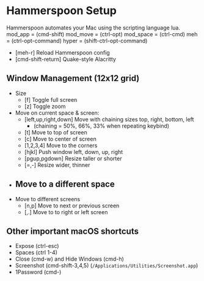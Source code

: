 # Hammerspoon Setup

Hammerspoon automates your Mac using the scripting language lua.
mod_app = (cmd-shift)
mod_move = (ctrl-opt)
mod_space = (ctrl-cmd)
meh = (ctrl-opt-command)
hyper = (shift-ctrl-opt-command)

- [meh-r] Reload Hammerspoon config
- [cmd-shift-return] Quake-style Alacritty

## Window Management (12x12 grid)
- Size
  - [f] Toggle full screen
  - [z] Toggle zoom
- Move on current space & screen:
  - [left,up,right,down] Move with chaining sizes top, right, bottom, left
    - (chaining = 50%, 66%, 33% when repeating keybind)
  - [t] Move to top of screen
  - [c] Move to center of screen
  - [1,2,3,4] Move to the corners
  - [hjkl] Push window left, down, up, right
  - [pgup,pgdown] Resize taller or shorter
  - [=,-] Resize wider, thinner
- Move to a different space
  -
- Move to different screens
  - [n,p] Move to next or previous screen
  - [,.] Move to to right or left screen

## Other important macOS shortcuts
- Expose (ctrl-esc)
- Spaces (ctrl 1-4)
- Close (cmd-w) and Hide Windows (cmd-h)
- Screenshot (cmd-shift-3,4,5) (`/Applications/Utilities/Screenshot.app`)
- 1Password (cmd-\)
